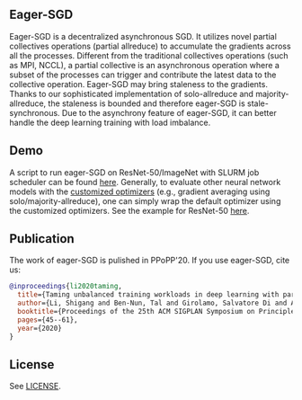 Eager-SGD
---------

Eager-SGD is a decentralized asynchronous SGD. It utilizes novel partial collectives operations (partial allreduce) to accumulate the gradients across all the processes. Different from the traditional collectives operations (such as MPI, NCCL), a partial collective is an asynchronous operation where a subset of the processes can trigger and contribute the latest data to the collective operation. Eager-SGD may bring staleness to the gradients. Thanks to our sophisticated implementation of solo-allreduce and majority-allreduce, the staleness is bounded and therefore eager-SGD is stale-synchronous. Due to the asynchrony feature of eager-SGD, it can better handle the deep learning training with load imbalance.

Demo
---------
A script to run eager-SGD on ResNet-50/ImageNet with SLURM job scheduler can be found [here](https://github.com/Shigangli/eager-SGD/blob/master/test-models/tf-models-r1.11/official/resnet/test_scripts_imagenet/daint_eagersgd_imagenet.sh).
Generally, to evaluate other neural network models with the [customized optimizers](https://github.com/Shigangli/eager-SGD/blob/master/test-models/tf-models-r1.11/official/utils/) (e.g., gradient averaging using solo/majority-allreduce), one can simply wrap the default optimizer using the customized optimizers. See the example for ResNet-50 [here](https://github.com/Shigangli/eager-SGD/blob/master/test-models/tf-models-r1.11/official/resnet/resnet_run_loop_solo_imagenet_300.py#L384).

Publication
-----------

The work of eager-SGD is pulished in PPoPP'20. If you use eager-SGD, cite us:
```bibtex
@inproceedings{li2020taming,
  title={Taming unbalanced training workloads in deep learning with partial collective operations},
  author={Li, Shigang and Ben-Nun, Tal and Girolamo, Salvatore Di and Alistarh, Dan and Hoefler, Torsten},
  booktitle={Proceedings of the 25th ACM SIGPLAN Symposium on Principles and Practice of Parallel Programming},
  pages={45--61},
  year={2020}
}
```

License
-------
See [LICENSE](LICENSE).
